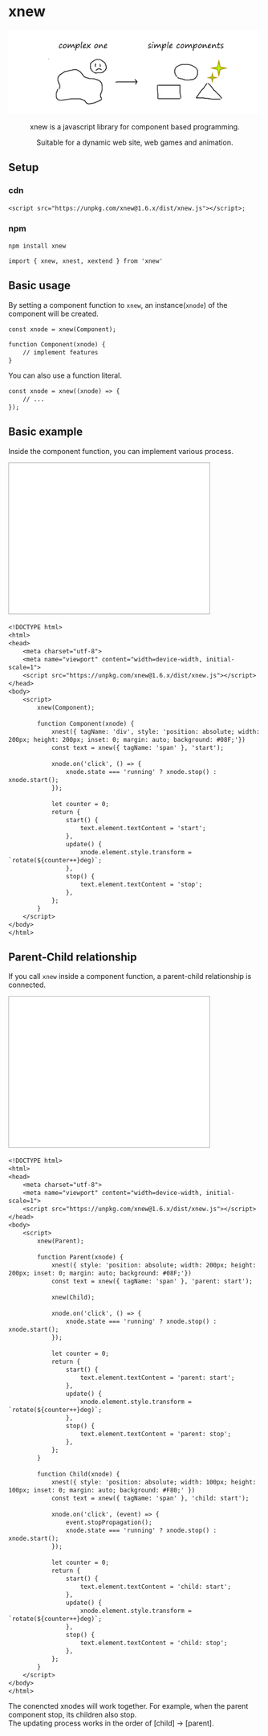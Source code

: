 # xnew
![](introduction.png)  
<center>
<p>xnew is a javascript library for component based programming.</p>
<p>Suitable for a dynamic web site, web games and animation.</p>
</center>

## Setup
### cdn
```
<script src="https://unpkg.com/xnew@1.6.x/dist/xnew.js"></script>;
```

### npm
```
npm install xnew
```
```
import { xnew, xnest, xextend } from 'xnew'
```
## Basic usage
By setting a component function to `xnew`, an instance(`xnode`) of the component will be created.  
```
const xnode = xnew(Component);    
```
```
function Component(xnode) {
    // implement features
}
```

You can also use a function literal.  
```
const xnode = xnew((xnode) => {
    // ...
});
```
## Basic example
Inside the component function, you can implement various process. 

<iframe src="./examples/box.html" style="width: 400px; height: 300px; border: solid 1px #AAA; margin: auto;"></iframe>

```
<!DOCTYPE html>
<html>
<head>
    <meta charset="utf-8">
    <meta name="viewport" content="width=device-width, initial-scale=1">
    <script src="https://unpkg.com/xnew@1.6.x/dist/xnew.js"></script>
</head>
<body>
    <script>
        xnew(Component);

        function Component(xnode) {
            xnest({ tagName: 'div', style: 'position: absolute; width: 200px; height: 200px; inset: 0; margin: auto; background: #08F;'})
            const text = xnew({ tagName: 'span' }, 'start');

            xnode.on('click', () => {
                xnode.state === 'running' ? xnode.stop() : xnode.start();
            });

            let counter = 0;
            return {
                start() {
                    text.element.textContent = 'start';
                },
                update() {
                    xnode.element.style.transform = `rotate(${counter++}deg)`;
                },
                stop() {
                    text.element.textContent = 'stop';
                },
            };
        }
    </script>
</body>
</html>
```
## Parent-Child relationship
If you call `xnew` inside a component function, a parent-child relationship is connected.

<iframe src="./examples/boxinbox.html" style="width: 400px; height: 300px; border: solid 1px #AAA; margin: auto;"></iframe>

```
<!DOCTYPE html>
<html>
<head>
    <meta charset="utf-8">
    <meta name="viewport" content="width=device-width, initial-scale=1">
    <script src="https://unpkg.com/xnew@1.6.x/dist/xnew.js"></script>
</head>
<body>
    <script>
        xnew(Parent);

        function Parent(xnode) {
            xnest({ style: 'position: absolute; width: 200px; height: 200px; inset: 0; margin: auto; background: #08F;'})
            const text = xnew({ tagName: 'span' }, 'parent: start');

            xnew(Child);

            xnode.on('click', () => {
                xnode.state === 'running' ? xnode.stop() : xnode.start();
            });

            let counter = 0;
            return {
                start() {
                    text.element.textContent = 'parent: start';
                },
                update() {
                    xnode.element.style.transform = `rotate(${counter++}deg)`;
                },
                stop() {
                    text.element.textContent = 'parent: stop';
                },
            };
        }

        function Child(xnode) {
            xnest({ style: 'position: absolute; width: 100px; height: 100px; inset: 0; margin: auto; background: #F80;' })
            const text = xnew({ tagName: 'span' }, 'child: start');
     
            xnode.on('click', (event) => {
                event.stopPropagation();
                xnode.state === 'running' ? xnode.stop() : xnode.start();
            });

            let counter = 0;
            return {
                start() {
                    text.element.textContent = 'child: start';
                },
                update() {
                    xnode.element.style.transform = `rotate(${counter++}deg)`;
                },
                stop() {
                    text.element.textContent = 'child: stop';
                },
            };
        }
    </script>
</body>
</html>
```
The conencted xnodes will work together.
For example, when the parent component stop, its children also stop.   
The updating process works in the order of [child] -> [parent].
